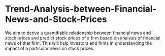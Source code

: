 # Trend-Analysis-between-Financial-News-and-Stock-Prices
We aim to derive a quantifiable relationship between financial news and stock prices and predict stock prices of a firm based on analysis of financial news of that firm. This will help investors and firms in understanding the impact of a particular news on stock prices.

